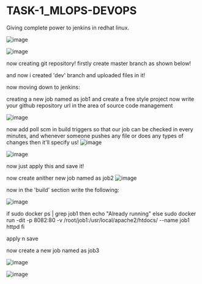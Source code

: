 # TASK-1_MLOPS-DEVOPS

Giving complete power to jenkins in redhat linux.


![image](https://user-images.githubusercontent.com/64470404/117955131-570c6200-b335-11eb-9b8d-420da9d654c4.png)

![image](https://user-images.githubusercontent.com/64470404/117955048-41973800-b335-11eb-953d-b2ba58a6147f.png)

now creating git repository!
 firstly create master branch as shown below!
 
 
 and now i created 'dev' branch and uploaded files in it!

now moving down to jenkins:

creating a new job named as job1 and create a free style project
now write your github repository url in the area of source code management

![image](https://user-images.githubusercontent.com/64470404/117956057-4f998880-b336-11eb-99d1-a2a6900d6deb.png)

now add  poll scm in build triggers so that our job can be checked in every minutes, and whenever someone pushes any file or does any types of changes  then it'll specify us!
![image](https://user-images.githubusercontent.com/64470404/117956679-e8300880-b336-11eb-91ef-8263a7e13905.png)

![image](https://user-images.githubusercontent.com/64470404/117956841-0c8be500-b337-11eb-8eea-9435f2d5506d.png)

now just apply this and save it!

now create anither new job named as job2
![image](https://user-images.githubusercontent.com/64470404/117957303-8de37780-b337-11eb-87e3-70e5da63f2ea.png)

now in the 'build' section write the following:

![image](https://user-images.githubusercontent.com/64470404/117957915-24179d80-b338-11eb-9234-8d87ffeba51b.png)

if sudo docker ps | grep job1
then
echo "Already running"
else
sudo docker run -dit -p 8082:80 -v /root/job1:/usr/local/apache2/htdocs/ --name job1 httpd
fi

apply n save

now create a new job named as job3

![image](https://user-images.githubusercontent.com/64470404/117958292-807abd00-b338-11eb-953c-4f714d6f650c.png)

![image](https://user-images.githubusercontent.com/64470404/117958414-9b4d3180-b338-11eb-9a90-1b9e531dbe2a.png)




